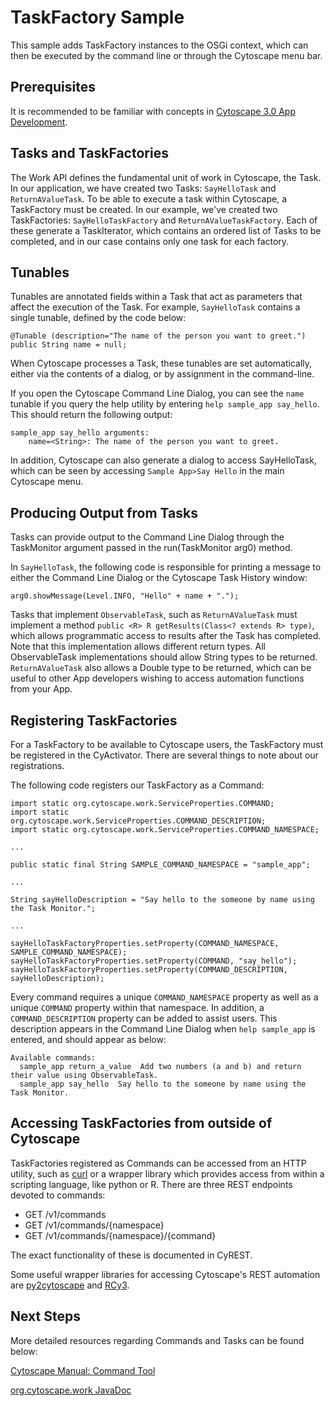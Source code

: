 # TaskFactory Sample

This sample adds TaskFactory instances to the OSGi context, which can then be executed by the command line or through the Cytoscape menu bar.

## Prerequisites

It is recommended to be familiar with concepts in [Cytoscape 3.0 App Development](http://wiki.cytoscape.org/Cytoscape_3/AppDeveloper).

## Tasks and TaskFactories

The Work API defines the fundamental unit of work in Cytoscape, the Task. In our application, we have created two Tasks: ```SayHelloTask``` and ```ReturnAValueTask```. To be able to execute a task within Cytoscape, a TaskFactory must be created. In our example, we've created two TaskFactories: ```SayHelloTaskFactory``` and  ```ReturnAValueTaskFactory```. Each of these generate a TaskIterator, which contains an ordered list of Tasks to be completed, and in our case contains only one task for each factory.

## Tunables

Tunables are annotated fields within a Task that act as parameters that affect the execution of the Task. For example, ```SayHelloTask``` contains a single tunable, defined by the code below:

```
@Tunable (description="The name of the person you want to greet.")
public String name = null;
```

When Cytoscape processes a Task, these tunables are set automatically, either via the contents of a dialog, or by assignment in the command-line.

If you open the Cytoscape Command Line Dialog, you can see the ```name``` tunable if you query the help utility by entering ```help sample_app say_hello```. This should return the following output:

```
sample_app say_hello arguments:
    name=<String>: The name of the person you want to greet.
```

In addition, Cytoscape can also generate a dialog to access SayHelloTask, which can be seen by accessing ```Sample App>Say Hello``` in the main Cytoscape menu.

## Producing Output from Tasks

Tasks can provide output to the Command Line Dialog through the TaskMonitor argument passed in the run(TaskMonitor arg0) method.

In ```SayHelloTask```, the following code is responsible for printing a message to either the Command Line Dialog or the Cytoscape Task History window:

```
arg0.showMessage(Level.INFO, "Hello" + name + ".");
```

Tasks that implement ```ObservableTask```, such as ```ReturnAValueTask``` must implement a method ```public <R> R getResults(Class<? extends R> type)```, which allows programmatic access to results after the Task has completed. Note that this implementation allows different return types. All ObservableTask implementations should allow String types to be returned. ```ReturnAValueTask``` also allows a Double type to be returned, which can be useful to other App developers wishing to access automation functions from your App.

## Registering TaskFactories

For a TaskFactory to be available to Cytoscape users, the TaskFactory must be registered in the CyActivator. There are several things to note about our registrations.

The following code registers our TaskFactory as a Command:

```
import static org.cytoscape.work.ServiceProperties.COMMAND;
import static org.cytoscape.work.ServiceProperties.COMMAND_DESCRIPTION;
import static org.cytoscape.work.ServiceProperties.COMMAND_NAMESPACE;

...

public static final String SAMPLE_COMMAND_NAMESPACE = "sample_app";

...

String sayHelloDescription = "Say hello to the someone by name using the Task Monitor.";

...

sayHelloTaskFactoryProperties.setProperty(COMMAND_NAMESPACE, SAMPLE_COMMAND_NAMESPACE);
sayHelloTaskFactoryProperties.setProperty(COMMAND, "say_hello");
sayHelloTaskFactoryProperties.setProperty(COMMAND_DESCRIPTION, sayHelloDescription);
```

Every command requires a unique ```COMMAND_NAMESPACE``` property as well as a unique ```COMMAND``` property within that namespace. In addition, a ```COMMAND_DESCRIPTION``` property can be added to assist users. This description appears in the Command Line Dialog when ```help sample_app``` is entered, and should appear as below:

```
Available commands:
  sample_app return_a_value  Add two numbers (a and b) and return their value using ObservableTask.
  sample_app say_hello  Say hello to the someone by name using the Task Monitor.
```

## Accessing TaskFactories from outside of Cytoscape

TaskFactories registered as Commands can be accessed from an HTTP utility, such as [curl](https://curl.haxx.se/) or a wrapper library which provides access from within a scripting language, like python or R. There are three REST endpoints devoted to commands:

- GET /v1/commands
- GET /v1/commands/{namespace}
- GET /v1/commands/{namespace}/{command}

The exact functionality of these is documented in CyREST.

Some useful wrapper libraries for accessing Cytoscape's REST automation are [py2cytoscape](https://github.com/idekerlab/py2cytoscape) and [RCy3](https://bioconductor.org/packages/release/bioc/html/RCy3.html).

## Next Steps

More detailed resources regarding Commands and Tasks can be found below:

[Cytoscape Manual: Command Tool](http://manual.cytoscape.org/en/stable/Command_Tool.html)

[org.cytoscape.work JavaDoc](http://code.cytoscape.org/jenkins/job/cytoscape-3-javadoc/javadoc/org/cytoscape/work/package-summary.html)

